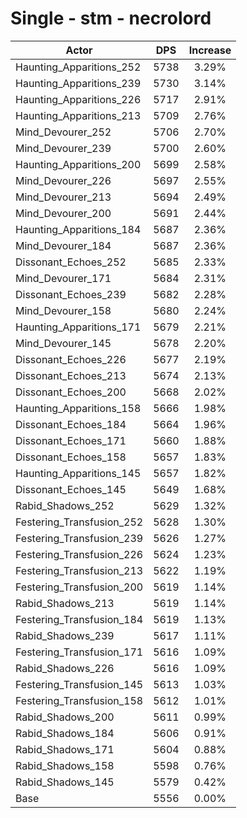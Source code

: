 # Single - stm - necrolord
| Actor | DPS | Increase |
|---|:---:|:---:|
|Haunting_Apparitions_252|5738|3.29%|
|Haunting_Apparitions_239|5730|3.14%|
|Haunting_Apparitions_226|5717|2.91%|
|Haunting_Apparitions_213|5709|2.76%|
|Mind_Devourer_252|5706|2.70%|
|Mind_Devourer_239|5700|2.60%|
|Haunting_Apparitions_200|5699|2.58%|
|Mind_Devourer_226|5697|2.55%|
|Mind_Devourer_213|5694|2.49%|
|Mind_Devourer_200|5691|2.44%|
|Haunting_Apparitions_184|5687|2.36%|
|Mind_Devourer_184|5687|2.36%|
|Dissonant_Echoes_252|5685|2.33%|
|Mind_Devourer_171|5684|2.31%|
|Dissonant_Echoes_239|5682|2.28%|
|Mind_Devourer_158|5680|2.24%|
|Haunting_Apparitions_171|5679|2.21%|
|Mind_Devourer_145|5678|2.20%|
|Dissonant_Echoes_226|5677|2.19%|
|Dissonant_Echoes_213|5674|2.13%|
|Dissonant_Echoes_200|5668|2.02%|
|Haunting_Apparitions_158|5666|1.98%|
|Dissonant_Echoes_184|5664|1.96%|
|Dissonant_Echoes_171|5660|1.88%|
|Dissonant_Echoes_158|5657|1.83%|
|Haunting_Apparitions_145|5657|1.82%|
|Dissonant_Echoes_145|5649|1.68%|
|Rabid_Shadows_252|5629|1.32%|
|Festering_Transfusion_252|5628|1.30%|
|Festering_Transfusion_239|5626|1.27%|
|Festering_Transfusion_226|5624|1.23%|
|Festering_Transfusion_213|5622|1.19%|
|Festering_Transfusion_200|5619|1.14%|
|Rabid_Shadows_213|5619|1.14%|
|Festering_Transfusion_184|5619|1.13%|
|Rabid_Shadows_239|5617|1.11%|
|Festering_Transfusion_171|5616|1.09%|
|Rabid_Shadows_226|5616|1.09%|
|Festering_Transfusion_145|5613|1.03%|
|Festering_Transfusion_158|5612|1.01%|
|Rabid_Shadows_200|5611|0.99%|
|Rabid_Shadows_184|5606|0.91%|
|Rabid_Shadows_171|5604|0.88%|
|Rabid_Shadows_158|5598|0.76%|
|Rabid_Shadows_145|5579|0.42%|
|Base|5556|0.00%|
